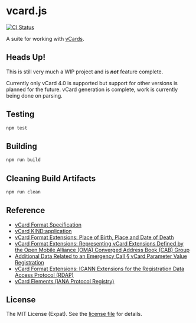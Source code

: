 vcard.js
========
[![CI Status][BUILD BADGE]][BUILD PAGE]

A suite for working with [vCards](https://en.wikipedia.org/wiki/VCard).

Heads Up!
---------
This is still very much a WIP project and is _**not**_ feature complete.

Currently only vCard 4.0 is supported but support for other versions is planned for the future.
vCard generation is complete, work is currently being done on parsing.

Testing
-------
```sh
npm test
```

Building
--------
```sh
npm run build
```

Cleaning Build Artifacts
------------------------
```sh
npm run clean
```

Reference
---------
- [vCard Format Specification](https://datatracker.ietf.org/doc/html/rfc6350)
- [vCard KIND:application](https://datatracker.ietf.org/doc/html/rfc6473)
- [vCard Format Extensions: Place of Birth, Place and Date of Death](https://datatracker.ietf.org/doc/html/rfc6474/)
- [vCard Format Extensions: Representing vCard Extensions Defined by the Open Mobile Alliance (OMA) Converged Address Book (CAB) Group](https://datatracker.ietf.org/doc/html/rfc6715/)
- [Additional Data Related to an Emergency Call § vCard Parameter Value Registration](https://datatracker.ietf.org/doc/html/rfc7852/#section-11.7)
- [vCard Format Extensions: ICANN Extensions for the Registration Data Access Protocol (RDAP)](https://datatracker.ietf.org/doc/html/rfc8605/)
- [vCard Elements (IANA Protocol Registry)](http://www.iana.org/assignments/vcard-elements/vcard-elements.xhtml)

License
-------
The MIT License (Expat). See the [license file](LICENSE) for details.

[BUILD BADGE]: https://github.com/jbenner-radham/vcardjs/actions/workflows/ci.yaml/badge.svg
[BUILD PAGE]: https://github.com/jbenner-radham/vcardjs/actions/workflows/ci.yaml
